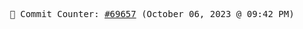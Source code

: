 <p align="center">
    <samp>
        📮 Commit Counter: <a href="https://github.com/Javascript-void0/Javascript-void0/commits/main">#69657</a> (October 06, 2023 @ 09:42 PM)
    </samp>
</p>